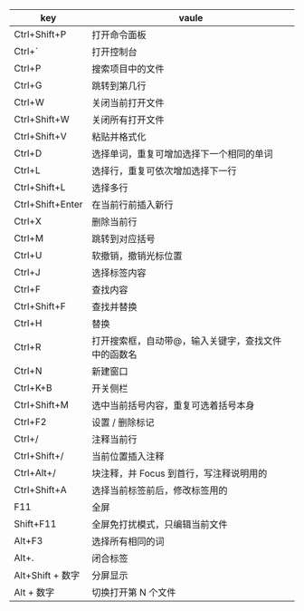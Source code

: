 key|vaule
---|---
Ctrl+Shift+P|打开命令面板
Ctrl+`|打开控制台
Ctrl+P|搜索项目中的文件
Ctrl+G|跳转到第几行
Ctrl+W|关闭当前打开文件
Ctrl+Shift+W|关闭所有打开文件
Ctrl+Shift+V|粘贴并格式化
Ctrl+D|选择单词，重复可增加选择下一个相同的单词
Ctrl+L|选择行，重复可依次增加选择下一行
Ctrl+Shift+L|选择多行
Ctrl+Shift+Enter|在当前行前插入新行
Ctrl+X|删除当前行
Ctrl+M|跳转到对应括号
Ctrl+U|软撤销，撤销光标位置
Ctrl+J|选择标签内容
Ctrl+F|查找内容
Ctrl+Shift+F|查找并替换
Ctrl+H|替换
Ctrl+R|打开搜索框，自动带@，输入关键字，查找文件中的函数名
Ctrl+N|新建窗口
Ctrl+K+B|开关侧栏
Ctrl+Shift+M|选中当前括号内容，重复可选着括号本身
Ctrl+F2|设置 / 删除标记
Ctrl+/|注释当前行
Ctrl+Shift+/|当前位置插入注释
Ctrl+Alt+/|块注释，并 Focus 到首行，写注释说明用的
Ctrl+Shift+A|选择当前标签前后，修改标签用的
F11|全屏
Shift+F11|全屏免打扰模式，只编辑当前文件
Alt+F3|选择所有相同的词
Alt+.|闭合标签
Alt+Shift + 数字|分屏显示
Alt + 数字|切换打开第 N 个文件
